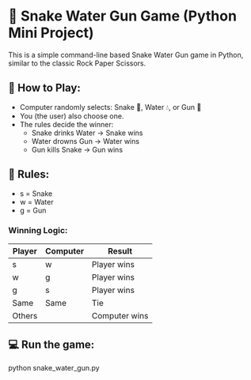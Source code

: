 # 🐍 Snake Water Gun Game (Python Mini Project)

This is a simple command-line based Snake Water Gun game in Python, similar to the classic Rock Paper Scissors.

## 🚀 How to Play:
- Computer randomly selects: Snake 🐍, Water 💧, or Gun 🔫
- You (the user) also choose one.
- The rules decide the winner:
  - Snake drinks Water → Snake wins
  - Water drowns Gun → Water wins
  - Gun kills Snake → Gun wins

## 📜 Rules:
- s = Snake
- w = Water
- g = Gun

### Winning Logic:
| Player | Computer | Result     |
|--------|----------|------------|
| s      | w        | Player wins|
| w      | g        | Player wins|
| g      | s        | Player wins|
| Same   | Same     | Tie        |
| Others |          | Computer wins|

## 💻 Run the game:

python snake_water_gun.py
